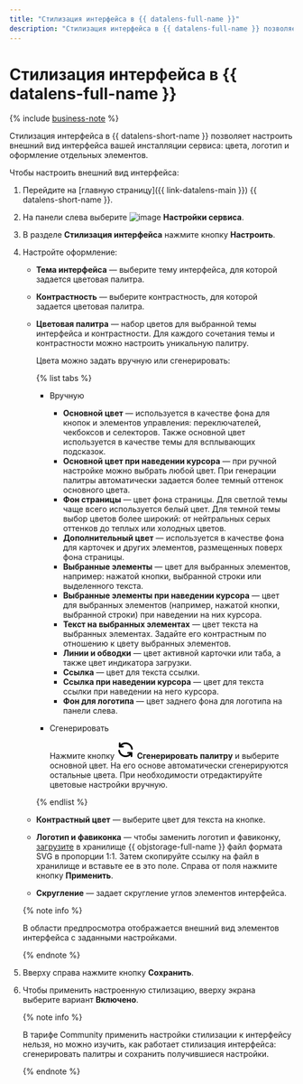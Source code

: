 ```yaml
---
title: "Стилизация интерфейса в {{ datalens-full-name }}"
description: "Стилизация интерфейса в {{ datalens-full-name }} позволяет настроить внешний вид интерфейса сервиса."
---
```


# Стилизация интерфейса в {{ datalens-full-name }}

{% include [business-note](../../_includes/datalens/datalens-functionality-available-business-note.md) %}

Стилизация интерфейса в {{ datalens-short-name }} позволяет настроить внешний вид интерфейса вашей инсталляции сервиса: цвета, логотип и оформление отдельных элементов.

Чтобы настроить внешний вид интерфейса:

1. Перейдите на [главную страницу]({{ link-datalens-main }}) {{ datalens-short-name }}.
1. На панели слева выберите ![image](../../_assets/console-icons/sliders.svg) **Настройки сервиса**.
1. В разделе **Стилизация интерфейса** нажмите кнопку **Настроить**.
1. Настройте оформление:

   * **Тема интерфейса** — выберите тему интерфейса, для которой задается цветовая палитра.
   * **Контрастность** — выберите контрастность, для которой задается цветовая палитра.
   * **Цветовая палитра** — набор цветов для выбранной темы интерфейса и контрастности. Для каждого сочетания темы и контрастности можно настроить уникальную палитру.

     Цвета можно задать вручную или сгенерировать:

     {% list tabs %}

     - Вручную

       * **Основной цвет** — используется в качестве фона для кнопок и элементов управления: переключателей, чекбоксов и селекторов. Также основной цвет используется в качестве темы для всплывающих подсказок.
       * **Основной цвет при наведении курсора** — при ручной настройке можно выбрать любой цвет. При генерации палитры автоматически задается более темный оттенок основного цвета.
       * **Фон страницы** — цвет фона страницы. Для светлой темы чаще всего используется белый цвет. Для темной темы выбор цветов более широкий: от нейтральных серых оттенков до теплых или холодных цветов.
       * **Дополнительный цвет** — используется в качестве фона для карточек и других элементов, размещенных поверх фона страницы.
       * **Выбранные элементы** — цвет для выбранных элементов, например: нажатой кнопки, выбранной строки или выделенного текста.
       * **Выбранные элементы при наведении курсора** — цвет для выбранных элементов (например, нажатой кнопки, выбранной строки) при наведении на них курсора.
       * **Текст на выбранных элементах** — цвет текста на выбранных элементах. Задайте его контрастным по отношению к цвету выбранных элементов.
       * **Линии и обводки** — цвет активной карточки или таба, а также цвет индикатора загрузки.
       * **Ссылка** — цвет для текста ссылки.
       * **Ссылка при наведении курсора** — цвет для текста ссылки при наведении на него курсора.
       * **Фон для логотипа** — цвет заднего фона для логотипа на панели слева.

     - Сгенерировать

       Нажмите кнопку ![image](../../_assets/console-icons/arrows-rotate-left.svg) **Сгенерировать палитру** и выберите основной цвет. На его основе автоматически сгенерируются остальные цвета. При необходимости отредактируйте цветовые настройки вручную.

     {% endlist %}

   * **Контрастный цвет** — выберите цвет для текста на кнопке.
   * **Логотип и фавиконка** — чтобы заменить логотип и фавиконку, [загрузите](../../storage/quickstart.md#upload-files) в хранилище {{ objstorage-full-name }} файл формата SVG в пропорции 1:1. Затем скопируйте ссылку на файл в хранилище и вставьте ее в это поле. Справа от поля нажмите кнопку **Применить**.
   * **Скругление** — задает скругление углов элементов интерфейса.

    {% note info %}

    В области предпросмотра отображается внешний вид элементов интерфейса с заданными настройками.

    {% endnote %}

1. Вверху справа нажмите кнопку **Сохранить**.
1. Чтобы применить настроенную стилизацию, вверху экрана выберите вариант **Включено**.

   {% note info %}

   В тарифе Community применить настройки стилизации к интерфейсу нельзя, но можно изучить, как работает стилизация интерфейса: cгенерировать палитры и сохранить получившиеся настройки.

   {% endnote %}
